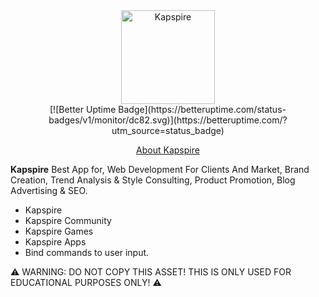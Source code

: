 <div align="center">
	<img src=https://i.imgur.com/92OHQfJ.png" alt="Kapspire" height="150" />
	<br>
	[![Better Uptime Badge](https://betteruptime.com/status-badges/v1/monitor/dc82.svg)](https://betteruptime.com/?utm_source=status_badge)
									 
<p><a href="https://www.kapspire.com">About Kapspire</a></p>
</div>

**Kapspire** Best App for, Web Development For Clients And Market, Brand Creation, Trend Analysis & Style Consulting, Product Promotion, Blog Advertising & SEO.

- Kapspire
- Kapspire Community
- Kapspire Games
- Kapspire Apps
- Bind commands to user input.

⚠ WARNING: DO NOT COPY THIS ASSET! THIS IS ONLY USED FOR EDUCATIONAL PURPOSES ONLY! ⚠					     
					     
</p>
